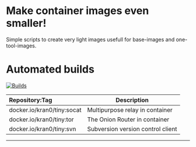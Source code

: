 # Make container images even smaller!

Simple scripts to create very light images usefull for base-images and one-tool-images.

# Automated builds

[![Builds][badge_build_status]][link_docker_tags]

| Repository:Tag                    | Description                       |
|:----------------------------------|-----------------------------------|
| docker.io/kran0/tiny:socat        | Multipurpose relay in container   |
| docker.io/kran0/tiny:tor          | The Onion Router in container     |
| docker.io/kran0/tiny:svn          | Subversion version control client |

---
[badge_build_status]:https://github.com/kran0/tinyimages/actions/workflows/build_images.yml/badge.svg
[link_docker_tags]:https://hub.docker.com/r/kran0/tiny/tags?page=1&ordering=last_updated
